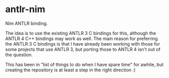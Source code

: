# antlr-nim
Nim ANTLR binding. 

The idea is to use the existing ANTLR 3 C bindings for this, although the ANTLR 4 C++ bindings 
may work as well.  The main reason for preferring the ANTLR 3 C bindings is that I have already
been working with those for some projects that use ANTLR 3, but porting those to ANTLR 4 isn't
out of the question. 

This has been in "list of things to do when I have spare time" for awhile, but creating the 
repository is at least a step in the right direction :)

